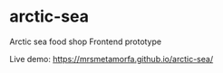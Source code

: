 # arctic-sea
Arctic sea food shop
Frontend prototype

Live demo:
https://mrsmetamorfa.github.io/arctic-sea/
